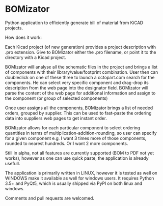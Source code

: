 # BOMizator
Python application to efficiently generate bill of material from KiCAD projects.

How does it work:

Each Kicad project (of new generation) provides a project description with .pro extension. Give to BOMizator either
the .pro filename, or point it to the directory with a Kicad project.

BOMizator will analyse all the schematic files in the project and brings a list of components with their library/value/footprint
combination. User then can doubleclick on one of these three to launch a octopart.com search for the components. He can select
very specific component and drag-drop its description from the web page into the designator field. BOMizator will parse the
content of the web page for additional information and assign to the component (or group of selected components)

Once user assigns all the components, BOMizator brings a list of needed orders, grouped by supplier. This can be used to
fast-paste the ordering data into suppliers web pages to get instant order.

BOMizator allows for each particular component to select ordering quantities in terms of multiplication-addition-rounding, so
user can specify for a given component e.g. I want 3 times more of those components, rounded to nearest hundreds. Or I want
2 more components.

Still in alpha, not all features are currently supported (BOM to PDF not yet works), however as one can use quick paste, 
the application is already usefull.

The application is primarily written in LINUX, however it is tested as well on WINDOWS make it available as well for windows 
users. It requires Python 3.5+ and PyQt5, which is usually shipped via PyPI on both linux and windows.


Comments and pull requests are welcomed.
